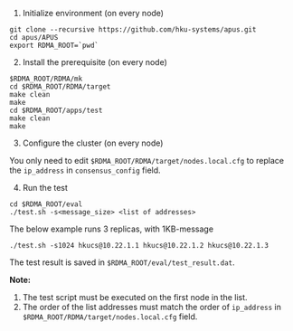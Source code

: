 1. Initialize environment (on every node)
```
git clone --recursive https://github.com/hku-systems/apus.git
cd apus/APUS
export RDMA_ROOT=`pwd`
```
2. Install the prerequisite (on every node)
```
$RDMA_ROOT/RDMA/mk
cd $RDMA_ROOT/RDMA/target
make clean
make
cd $RDMA_ROOT/apps/test
make clean
make
```
3. Configure the cluster (on every node)

You only need to edit `$RDMA_ROOT/RDMA/target/nodes.local.cfg` to replace the `ip_address` in `consensus_config` field.

4. Run the test
```
cd $RDMA_ROOT/eval
./test.sh -s<message_size> <list of addresses>
```
The below example runs 3 replicas, with 1KB-message
```
./test.sh -s1024 hkucs@10.22.1.1 hkucs@10.22.1.2 hkucs@10.22.1.3
```
The test result is saved in `$RDMA_ROOT/eval/test_result.dat`.

**Note:**

1. The test script must be executed on the first node in the list.
2. The order of the list addresses must match the order of `ip_address` in `$RDMA_ROOT/RDMA/target/nodes.local.cfg` field.
